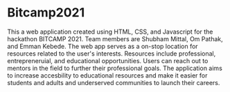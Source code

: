 # Bitcamp2021

This a web application created using HTML, CSS, and Javascript for the hackathon BITCAMP 2021. Team members are Shubham Mittal, Om Pathak, and Emman Kebede. The web app serves as a on-stop location for resources related to the user's interests. Resources include professional, entrepreneruial, and educational opportunities. Users can reach out to mentors in the field to further their professional goals. The application aims to increase accesbility to educational resources and make it easier for students and adults and underserved communities to launch their careers. 
